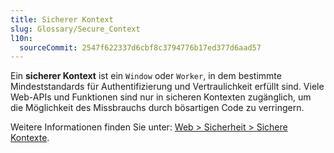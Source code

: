 ```yaml
---
title: Sicherer Kontext
slug: Glossary/Secure_Context
l10n:
  sourceCommit: 2547f622337d6cbf8c3794776b17ed377d6aad57
---
```


Ein **sicherer Kontext** ist ein `Window` oder `Worker`, in dem bestimmte Mindeststandards für Authentifizierung und Vertraulichkeit erfüllt sind. Viele Web-APIs und Funktionen sind nur in sicheren Kontexten zugänglich, um die Möglichkeit des Missbrauchs durch bösartigen Code zu verringern.

Weitere Informationen finden Sie unter: [Web > Sicherheit > Sichere Kontexte](/de/docs/Web/Security/Secure_Contexts).
